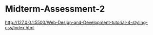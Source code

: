 # Midterm-Assessment-2
http://127.0.0.1:5500/Web-Design-and-Development-tutorial-4-styling-css/index.html
